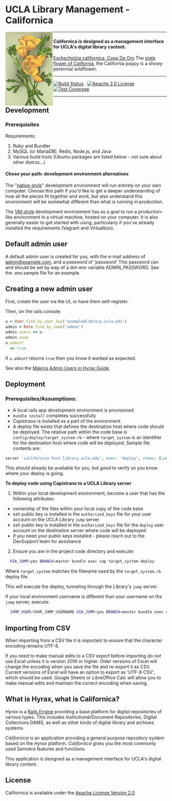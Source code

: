# UCLA Library Management - Californica

<img align="left" width="150" src="app/assets/images/CalifornicaPoppy.jpeg">

---

#### Californica is designed as a management interface for UCLA's digital library content.  

[Eschscholzia californica, Copa De Oro](https://en.wikipedia.org/wiki/Eschscholzia_californica) The [state flower of California](http://www.parks.ca.gov/?page_id=627), the California poppy is a showy perennial wildflower.
   
---

[![Build Status](https://travis-ci.org/UCLALibrary/californica.svg?branch=master)](https://travis-ci.org/UCLALibrary/californica) &nbsp; [![Apache 2.0 License](http://img.shields.io/badge/APACHE2-license-blue.svg)](./LICENSE) &nbsp;  [![Test Coverage](https://coveralls.io/repos/github/UCLALibrary/californica/badge.svg?branch=master)](https://coveralls.io/github/UCLALibrary/californica?branch=master)

---

## Development

### Prerequisites

Requirements:
1. Ruby and Bundler
1. MySQL (or MariaDB), Redis, Node.js, and Java
1. Various build tools (Ubuntu packages are listed below - not sure about other
   distros...)

#### Chose your path: development environment alternatives

The "[native-style](https://github.com/UCLALibrary/amalgamated-samvera/wiki/Setting-up-a-Californica-development-environment,-%22native%22-style)" development environment will run entirely on your own computer. Choose this path if you'd like to get a deeper understanding of how all the pieces fit together and work, but also understand this environment will be somewhat different than what is running in production.

The [VM-style](https://github.com/UCLALibrary/amalgamated-samvera/wiki/Setting-up-a-Californica-development-environment,-VM-style) development environment has as a goal to run a production-like environment in a virtual machine, hosted on your computer. It is also generally easier to get started with using, particularly if you've already installed the requirements (Vagrant and Virtualbox).

## Default admin user
A default admin user is created for you, with the e-mail address of admin@example.com, and a password of 'password' This password can and should be set by way of a dot-env variable ADMIN_PASSWORD. See the .env.sample file for an example.

## Creating a new admin user
First, create the user via the UI, or have them self-register.  

Then, on the rails console:
```ruby
u = User.find_by_user_key('example@library.ucla.edu')
admin = Role.find_by_name('admin')
admin.users << u
admin.save
u.admin?
  => true
```

If `u.admin?` returns `true` then you know it worked as expected. 

See also the [Making Admin Users in Hyrax Guide](https://github.com/samvera/hyrax/wiki/Making-Admin-Users-in-Hyrax).

## Deployment

### Prerequisites/Assumptions:

* A local rails app development environment is provisioned
* `bundle install` completes successfully
* Capistrano is installed as a part of the environment
* A deploy file exists that defines the destination host where code should be deployed. The relative path within the code base is `config/deploy/target_system.rb` - where `target_system` is an identifier for the destination host where code will be deployed. Sample file contents are:
```ruby
server 'californica-test.library.ucla.edu', user: 'deploy', roles: [:web, :app, :db]
```
This should already be available for you, but good to verify so you know where your deploy is going.

**To deploy code using Capistrano to a UCLA Library server**

1. Within your local development environment, become a user that has the following attributes:
 * ownership of the files within your local copy of the code base
 * ssh public key is installed in the `authorized_keys` file for your user account on the UCLA Library `jump` server
 * ssh public key is installed in the `authorized_keys` file for the `deploy` user account on the destination server where code will be deployed
 * if you need your public keys installed - please reach out to the DevSupport team for assistance
2. Ensure you are in the project code directory and execute:
```bash
  VIA_JUMP=yes BRANCH=master bundle exec cap target_system deploy
```
  Where `target_system` matches the filename used by the `target_system.rb` deploy file.

  This will execute the deploy, tunneling through the Library's `jump` server.

  If your local environment username is different than your username on the `jump` server, execute:
```bash
  JUMP_USER=YOUR_JUMP_USERNAME VIA_JUMP=yes BRANCH=master bundle exec cap target_system deploy
```

Importing from CSV
------------------

When importing from a CSV file it is important to ensure that the character encoding
remains UTF-8.

If you need to make manual edits to a CSV export before importing *do not* use Excel
unless it is version 2016 or higher. Older versions of Excel will change the encoding when you save the 
file and re-export it as CSV. Current versions of Excel will have an option to export as 'UTF-8 CSV', which
should be used. Google Sheets or LibreOffice Calc will allow you to make manual edits and maintain the 
correct encoding when saving.

What is Hyrax, what is Californica?
---

_Hyrax_ is a [Rails Engine](http://guides.rubyonrails.org/engines.html#what-are-engines-questionmark)
providing a base platform for digital repositories of various types. This includes Institutional/Document
Repositories, Digital Collections DAMS, as well as other kinds of digital library and archives systems.

_Californica_ is an application providing a general purpose repository system based on the _Hyrax_ platform.
_Californica_ gives you the most commonly used Samvera features and functions.

This application is designed as a management interface for UCLA's digital library content.

License
---

Californica is available under the [Apache License Version 2.0](./LICENSE).
